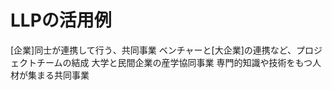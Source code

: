 # LLPの活用例
 [企業]同士が連携して行う、共同事業
 ベンチャーと[大企業]の連携など、プロジェクトチームの結成
 大学と民間企業の産学協同事業
 専門的知識や技術をもつ人材が集まる共同事業

